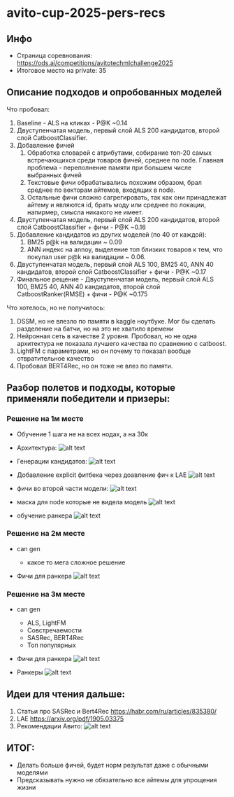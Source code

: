 # avito-cup-2025-pers-recs
## Инфо
- Страница соревнования: https://ods.ai/competitions/avitotechmlchallenge2025
- Итоговое место на private: 35

## Описание подходов и опробованных моделей
Что пробовал:
1. Baseline - ALS на кликах - P@K ~0.14
2. Двуступенчатая модель, первый слой ALS 200 кандидатов, второй слой CatboostClassifier.
3. Добавление фичей
    1. Обработка словарей c атрибутами, собирание топ-20 самых встречающихся среди товаров фичей, среднее по node. Главная проблема - переполнение памяти при большем числе выбранных фичей
    2. Текстовые фичи обрабатывались похожим образом, брал среднее по векторам айтемов, входящих в node.
    3. Остальные фичи сложно сагрегировать, так как они принадлежат айтему и являются id, брать моду или среднее по локации, напирмер, смысла никакого не имеет.
4. Двуступенчатая модель, первый слой ALS 200 кандидатов, второй слой CatboostClassifier + фичи - P@K ~0.16
5. Добавление кандидатов из других моделей (по 40 от каждой):
    1. BM25 p@k на валидации ~ 0.09
    2. ANN индекс на annoy, выделение топ близких товаров к тем, что покупал user p@k на валидации ~ 0.06.
6. Двуступенчатая модель, первый слой ALS 100, BM25 40, ANN 40 кандидатов, второй слой CatboostClassifier + фичи - P@K ~0.17
7. Финальное рещение - Двуступенчатая модель, первый слой ALS 100, BM25 40, ANN 40 кандидатов, второй слой CatboostRanker(RMSE) + фичи - P@K ~0.175

Что хотелось, но не получилось:
1. DSSM, но не влезло по памяти в kaggle ноутбуке. Мог бы сделать разделение на батчи, но на это не хватило времени
2. Нейронная сеть в качестве 2 уровня. Пробовал, но не одна архитектура не показала лучшего качества по сравнению с catboost.
3. LightFM с параметрами, но он почему то показал вообще отвратительное качество
4. Пробовал BERT4Rec, но он тоже не влез по памяти.

## Разбор полетов и подходы, которые применяли победители и призеры:
### Решение на 1м месте
- Обучение 1 шага не на всех нодах, а на 30к
- Архитектура:
![alt text](./imgs/image-1.png)

- Генерации кандидатов:
![alt text](./imgs/image-2.png)

- Добавление explicit фитбека через доавление фич к LAE
![alt text](./imgs/image-3.png)

- фичи во второй части модели:
![alt text](./imgs/image-4.png)

- маска для node которые не видела модель
![alt text](./imgs/image-5.png)

- обучение ранкера 
![alt text](./imgs/image-6.png)

### Решение на 2м месте

- can gen
    - какое то мега сложное решение

- Фичи для ранкера 
![alt text](./imgs/image-9.png)

### Решение на 3м месте
- can gen
    - ALS, LightFM
    - Совстречаемости
    - SASRec, BERT4Rec
    - Топ популярных
- Фичи для ранкера
![alt text](./imgs/image-7.png)

- Ранкеры
![alt text](./imgs/image-8.png)

## Идеи для чтения дальше:
1) Статьи про SASRec и Bert4Rec https://habr.com/ru/articles/835380/
2) LAE https://arxiv.org/pdf/1905.03375
3) Рекомендации Авито:
![alt text](./imgs/image.png)


## ИТОГ:
- Делать больше фичей, будет норм результат даже с обычными моделями
- Предсказывать нужно не обязательно все айтемы для упрощения жизни